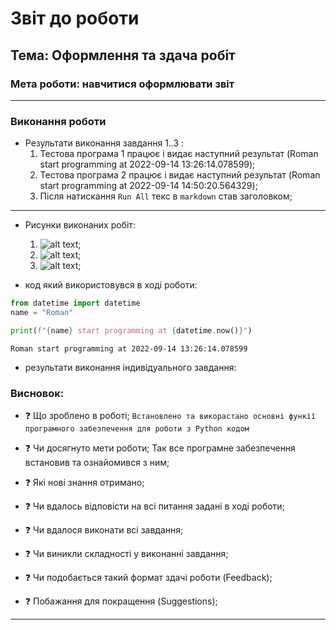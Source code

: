 # Звіт до роботи
## Тема: Оформлення та здача робіт
### Мета роботи: навчитися оформлювати звіт
---
### Виконання роботи
- Результати виконання завдання 1..3 :
    1. Тестова програма 1 працює і видає наступний результат (Roman start programming at 2022-09-14 13:26:14.078599);
    2. Тестова програма 2 працює і видає наступний результат (Roman start programming at 2022-09-14 14:50:20.564329);
    3. Після натискання ```Run All``` текс в ```markdown``` став заголовком;
---
- Рисунки виконаних робіт:

    1. ![alt text](https://raw.githubusercontent.com/RomanIT320/LB_kn320_oop/main/pictures/Test_program.png "test_program_1");
    1. ![alt text](https://raw.githubusercontent.com/RomanIT320/LB_kn320_oop/main/pictures/Test_program_2.png "test_program_2");
    1. ![alt text](https://raw.githubusercontent.com/RomanIT320/LB_kn320_oop/main/pictures/Test_progam_3.png "test_program_3");


- код який використовувся в ході роботи:
```python
from datetime import datetime
name = "Roman"

print(f"{name} start programming at {datetime.now()}")
```
```text
Roman start programming at 2022-09-14 13:26:14.078599
```

- результати виконання індивідуального завдання:

### Висновок: 
- :question: Що зроблено в роботі;
    ```Встановлено та викорастано основні функії програмного забезпечення для роботи з Python кодом```
- :question: Чи досягнуто мети роботи;
    Так все програмне забезпечення встановив та ознайомився з ним;
- :question: Які нові знання отримано;
    
- :question: Чи вдалось відповісти на всі питання задані в ході роботи;
- :question: Чи вдалося виконати всі завдання;
- :question: Чи виникли складності у виконанні завдання;
- :question: Чи подобається такий формат здачі роботи (Feedback);
- :question: Побажання для покращення (Suggestions);
---